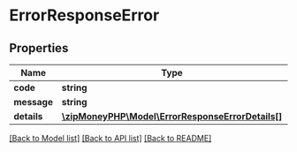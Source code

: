 # ErrorResponseError

## Properties
Name | Type | Description | Notes
------------ | ------------- | ------------- | -------------
**code** | **string** |  | 
**message** | **string** |  | 
**details** | [**\zipMoneyPHP\Model\ErrorResponseErrorDetails[]**](ErrorResponseErrorDetails.md) |  | [optional] 

[[Back to Model list]](../README.md#documentation-for-models) [[Back to API list]](../README.md#documentation-for-api-endpoints) [[Back to README]](../README.md)


